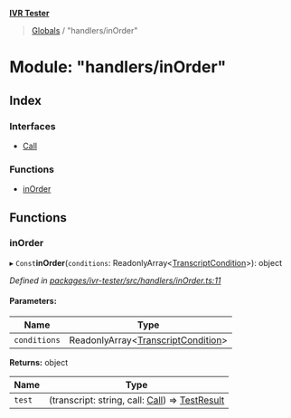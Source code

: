 **[IVR Tester](../README.md)**

> [Globals](../README.md) / "handlers/inOrder"

# Module: "handlers/inOrder"

## Index

### Interfaces

* [Call](../interfaces/_handlers_inorder_.call.md)

### Functions

* [inOrder](_handlers_inorder_.md#inorder)

## Functions

### inOrder

▸ `Const`**inOrder**(`conditions`: ReadonlyArray\<[TranscriptCondition](../interfaces/_conditions_transcriptcondition_.transcriptcondition.md)>): object

*Defined in [packages/ivr-tester/src/handlers/inOrder.ts:11](https://github.com/SketchingDev/ivr-tester/blob/a93dd5f/packages/ivr-tester/src/handlers/inOrder.ts#L11)*

#### Parameters:

Name | Type |
------ | ------ |
`conditions` | ReadonlyArray\<[TranscriptCondition](../interfaces/_conditions_transcriptcondition_.transcriptcondition.md)> |

**Returns:** object

Name | Type |
------ | ------ |
`test` | (transcript: string, call: [Call](../interfaces/_handlers_inorder_.call.md)) => [TestResult](../interfaces/_handlers_testhandler_.testresult.md) |
